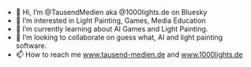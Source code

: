 - 👋 Hi, I’m @TausendMedien aka @1000lights.de on Bluesky
- 👀 I’m interested in Light Painting, Games, Media Education
- 🌱 I’m currently learning about AI Games and Light Painting.
- 💞️ I’m looking to collaborate on guess what, AI and light painting software.
- 📫 How to reach me www.tausend-medien.de and www.1000lights.de

<!---
TausendMedien/TausendMedien is a ✨ special ✨ repository because its `README.md` (this file) appears on your GitHub profile.
You can click the Preview link to take a look at your changes.
--->
